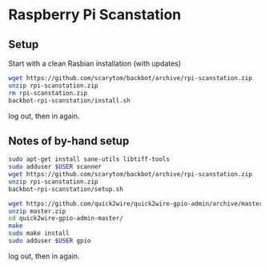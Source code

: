 Raspberry Pi Scanstation
========================

Setup
-----

Start with a clean Rasbian installation (with updates)

```bash
wget https://github.com/scarytom/backbot/archive/rpi-scanstation.zip
unzip rpi-scanstation.zip
rm rpi-scanstation.zip
backbot-rpi-scanstation/install.sh
```
log out, then in again.


Notes of by-hand setup
----------------------

```bash
sudo apt-get install sane-utils libtiff-tools
sudo adduser $USER scanner
wget https://github.com/scarytom/backbot/archive/rpi-scanstation.zip
unzip rpi-scanstation.zip
backbot-rpi-scanstation/setup.sh
```

```bash
wget https://github.com/quick2wire/quick2wire-gpio-admin/archive/master.zip
unzip master.zip
cd quick2wire-gpio-admin-master/
make
sudo make install
sudo adduser $USER gpio
```

log out, then in again.

